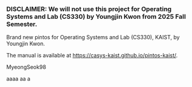 ### DISCLAIMER: We will not use this project for Operating Systems and Lab (CS330) by Youngjin Kwon from 2025 Fall Semester.

Brand new pintos for Operating Systems and Lab (CS330), KAIST, by Youngjin Kwon.

The manual is available at https://casys-kaist.github.io/pintos-kaist/.

MyeongSeok98

aaaa
aa
a